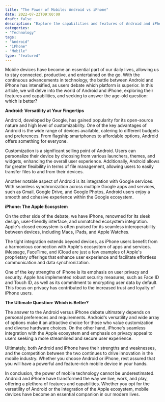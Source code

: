 ```yaml
---
title: "The Power of Mobile: Android vs iPhone"
date: 2022-07-23T09:00:00
draft: false
description: "Explore the capabilities and features of Android and iPhone, and dive into the ongoing debate of which mobile platform is the best."
categories:
- "Technology"
tags:
- "Android"
- "iPhone"
- "Mobile"
type: "featured"
---
```


Mobile devices have become an essential part of our daily lives, allowing us to stay connected, productive, and entertained on the go. With the continuous advancements in technology, the battle between Android and iPhone has intensified, as users debate which platform is superior. In this article, we will delve into the world of Android and iPhone, exploring their features and capabilities, and seeking to answer the age-old question: which is better?

**Android: Versatility at Your Fingertips**

Android, developed by Google, has gained popularity for its open-source nature and high level of customizability. One of the key advantages of Android is the wide range of devices available, catering to different budgets and preferences. From flagship smartphones to affordable options, Android offers something for everyone.

Customization is a significant selling point of Android. Users can personalize their device by choosing from various launchers, themes, and widgets, enhancing the overall user experience. Additionally, Android allows for greater flexibility in terms of file management, allowing users to easily transfer files to and from their devices.

Another notable aspect of Android is its integration with Google services. With seamless synchronization across multiple Google apps and services, such as Gmail, Google Drive, and Google Photos, Android users enjoy a smooth and cohesive experience within the Google ecosystem.

**iPhone: The Apple Ecosystem**

On the other side of the debate, we have iPhone, renowned for its sleek design, user-friendly interface, and unmatched ecosystem integration. Apple's closed ecosystem is often praised for its seamless interoperability between devices, including Macs, iPads, and Apple Watches.

The tight integration extends beyond devices, as iPhone users benefit from a harmonious connection with Apple's ecosystem of apps and services. iMessage, FaceTime, and iCloud are just a few examples of Apple's proprietary offerings that enhance user experience and facilitate effortless communication and data synchronization.

One of the key strengths of iPhone is its emphasis on user privacy and security. Apple has implemented robust security measures, such as Face ID and Touch ID, as well as its commitment to encrypting user data by default. This focus on privacy has contributed to the increased trust and loyalty of iPhone users.

**The Ultimate Question: Which is Better?**

The answer to the Android versus iPhone debate ultimately depends on personal preferences and requirements. Android's versatility and wide array of options make it an attractive choice for those who value customization and diverse hardware choices. On the other hand, iPhone's seamless integration with the Apple ecosystem and emphasis on privacy appeal to users seeking a more streamlined and secure user experience.

Ultimately, both Android and iPhone have their strengths and weaknesses, and the competition between the two continues to drive innovation in the mobile industry. Whether you choose Android or iPhone, rest assured that you will have a powerful and feature-rich mobile device in your hands.

In conclusion, the power of mobile technology cannot be underestimated. Android and iPhone have transformed the way we live, work, and play, offering a plethora of features and capabilities. Whether you opt for the versatility of Android or the integration of the Apple ecosystem, mobile devices have become an essential companion in our modern lives.
